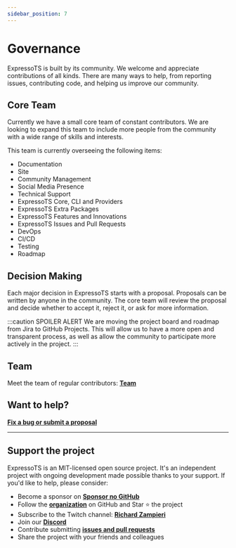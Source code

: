 ```yaml
---
sidebar_position: 7
---
```


# Governance

ExpressoTS is built by its community. We welcome and appreciate contributions of all kinds. There are many ways to help, from reporting issues, contributing code, and helping us improve our community.

## Core Team

Currently we have a small core team of constant contributors. We are looking to expand this team to include more people from the community with a wide range of skills and interests.

This team is currently overseeing the following items:

- Documentation
- Site
- Community Management
- Social Media Presence
- Technical Support
- ExpressoTS Core, CLI and Providers
- ExpressoTS Extra Packages
- ExpressoTS Features and Innovations
- ExpressoTS Issues and Pull Requests
- DevOps
- CI/CD
- Testing
- Roadmap

## Decision Making

Each major decision in ExpressoTS starts with a proposal. Proposals can be written by anyone in the community. The core team will review the proposal and decide whether to accept it, reject it, or ask for more information.

:::caution SPOILER ALERT
We are moving the project board and roadmap from Jira to GitHub Projects. This will allow us to have a more open and transparent process, as well as allow the community to participate more actively in the project.
:::

## Team

Meet the team of regular contributors: **[Team](https://expresso-ts.com/team)**

## Want to help?

**[Fix a bug or submit a proposal](https://github.com/expressots/expressots/issues/new/choose)**

---

## Support the project

ExpressoTS is an MIT-licensed open source project. It's an independent project with ongoing development made possible thanks to your support. If you'd like to help, please consider:

- Become a sponsor on **[Sponsor no GitHub](https://github.com/sponsors/expressots)**
- Follow the **[organization](https://github.com/expressots)** on GitHub and Star ⭐ the project
- Subscribe to the Twitch channel: **[Richard Zampieri](https://www.twitch.tv/richardzampieri)**
- Join our **[Discord](https://discord.com/invite/PyPJfGK)**
- Contribute submitting **[issues and pull requests](https://github.com/expressots/expressots/issues/new/choose)**
- Share the project with your friends and colleagues